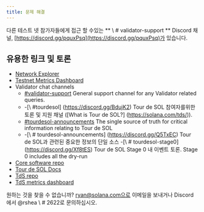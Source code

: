 ```yaml
---
title: 문제 해결
---
```


다른 테스트 넷 참가자들에게 접근 할 수있는 ** \ # validator-support ** Discord 채널, [https://discord.gg/pquxPsq](https://discord.gg/pquxPsq)가 있습니다.

## 유용한 링크 및 토론

- [Network Explorer](http://explorer.solana.com/)
- [Testnet Metrics Dashboard](https://metrics.solana.com:3000/d/monitor-edge/cluster-telemetry-edge?refresh=60s&orgId=2)
- Validator chat channels
  - [\#validator-support](https://discord.gg/rZsenD) General support channel for any Validator related queries.
  - -\[\ #tourdesol\] (https://discord.gg/BdujK2) Tour de SOL 참여자를위한 토론 및 지원 채널 (\[What is Tour de SOL?\] (https://solana.com/tds/)).
  - [\#tourdesol-announcements](https://discord.gg/Q5TxEC) The single source of truth for critical information relating to Tour de SOL
  - -\[\ # tourdesol-announcements\] (https://discord.gg/Q5TxEC) Tour de SOL과 관련된 중요한 정보의 단일 소스 -\[\ # tourdesol-stage0\] (https://discord.gg/Xf8tES) Tour de SOL Stage 0 내 이벤트 토론. Stage 0 includes all the dry-run
- [Core software repo](https://github.com/solana-labs/solana)
- [Tour de SOL Docs](https://docs.solana.com/tour-de-sol)
- [TdS repo](https://github.com/solana-labs/tour-de-sol)
- [TdS metrics dashboard](https://metrics.solana.com:3000/d/monitor-edge/cluster-telemetry-edge?refresh=1m&from=now-15m&to=now&var-testnet=tds)

원하는 것을 찾을 수 없습니까? ryan@solana.com으로 이메일을 보내거나 Discord에서 @rshea \ # 2622로 문의하십시오.
